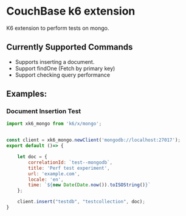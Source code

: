 # CouchBase k6 extension

K6 extension to perform tests on mongo.

## Currently Supported Commands

- Supports inserting a document.
- Support findOne (Fetch by primary key)
- Support checking query performance

## Examples: 
### Document Insertion Test
```js
import xk6_mongo from 'k6/x/mongo';


const client = xk6_mongo.newClient('mongodb://localhost:27017');
export default ()=> {

    let doc = {
        correlationId: `test--mongodb`,
        title: 'Perf test experiment',
        url: 'example.com',
        locale: 'en',
        time: `${new Date(Date.now()).toISOString()}`
    };

    client.insert("testdb", "testcollection", doc);
}

```
